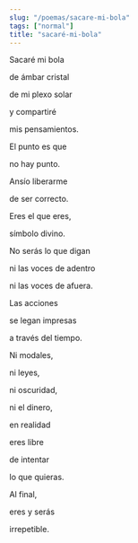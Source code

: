 ```yaml
---
slug: "/poemas/sacare-mi-bola"
tags: ["normal"]
title: "sacaré-mi-bola"
---
```

Sacaré mi bola 

de ámbar cristal 

de mi plexo solar 

y compartiré 

mis pensamientos.

 

El punto es que 

no hay punto.

 

Ansío liberarme 

de ser correcto.

 

Eres el que eres,

símbolo divino.

 

No serás lo que digan 

ni las voces de adentro 

ni las voces de afuera.

 

Las acciones

se legan impresas 

a través del tiempo.

 

Ni modales, 

ni leyes, 

ni oscuridad, 

ni el dinero,  

en realidad 

eres libre 

de intentar 

lo que quieras.

 

Al final, 

eres y serás 

irrepetible.
